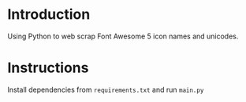 # Introduction

Using Python to web scrap Font Awesome 5 icon names and unicodes.

# Instructions

Install dependencies from `requirements.txt` and run `main.py`